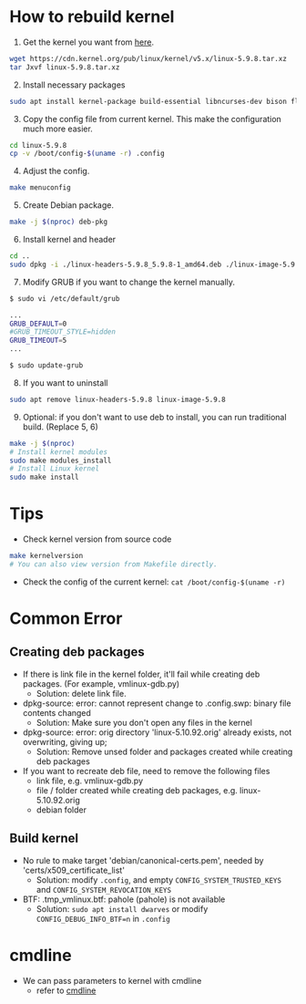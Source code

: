# How to rebuild kernel

1. Get the kernel you want from [here](https://cdn.kernel.org/pub/linux/kernel/).

```bash
wget https://cdn.kernel.org/pub/linux/kernel/v5.x/linux-5.9.8.tar.xz
tar Jxvf linux-5.9.8.tar.xz
```

2. Install necessary packages

```bash
sudo apt install kernel-package build-essential libncurses-dev bison flex libssl-dev libelf-dev dwarves
```

3. Copy the config file from current kernel. This make the configuration much more easier.

```bash
cd linux-5.9.8
cp -v /boot/config-$(uname -r) .config
```

4. Adjust the config.

```bash
make menuconfig
```

5. Create Debian package.

```bash
make -j $(nproc) deb-pkg
```

6. Install kernel and header

```bash
cd ..
sudo dpkg -i ./linux-headers-5.9.8_5.9.8-1_amd64.deb ./linux-image-5.9.8_5.9.8-1_amd64.deb
```

7. Modify GRUB if you want to change the kernel manually.

```bash
$ sudo vi /etc/default/grub

...
GRUB_DEFAULT=0
#GRUB_TIMEOUT_STYLE=hidden
GRUB_TIMEOUT=5
...

$ sudo update-grub
```

8. If you want to uninstall

```bash
sudo apt remove linux-headers-5.9.8 linux-image-5.9.8
```

9. Optional: if you don't want to use deb to install, you can run traditional build. (Replace 5, 6)

```bash
make -j $(nproc)
# Install kernel modules
sudo make modules_install
# Install Linux kernel 
sudo make install
```

# Tips
* Check kernel version from source code

```bash
make kernelversion
# You can also view version from Makefile directly.
```

* Check the config of the current kernel: `cat /boot/config-$(uname -r)`

# Common Error
## Creating deb packages
* If there is link file in the kernel folder, it'll fail while creating deb packages. (For example, vmlinux-gdb.py)
  - Solution: delete link file.
* dpkg-source: error: cannot represent change to .config.swp: binary file contents changed
  - Solution: Make sure you don't open any files in the kernel
* dpkg-source: error: orig directory 'linux-5.10.92.orig' already exists, not overwriting, giving up;
  - Solution: Remove unsed folder and packages created while creating deb packages
* If you want to recreate deb file, need to remove the following files
  - link file, e.g. vmlinux-gdb.py
  - file / folder created while creating deb packages, e.g. linux-5.10.92.orig
  - debian folder

## Build kernel
* No rule to make target 'debian/canonical-certs.pem', needed by 'certs/x509_certificate_list'
  - Solution: modify `.config`, and empty `CONFIG_SYSTEM_TRUSTED_KEYS` and `CONFIG_SYSTEM_REVOCATION_KEYS`
* BTF: .tmp_vmlinux.btf: pahole (pahole) is not available
  - Solution: `sudo apt install dwarves` or modify `CONFIG_DEBUG_INFO_BTF=n` in `.config`

# cmdline

* We can pass parameters to kernel with cmdline
  - refer to [cmdline](https://www.kernel.org/doc/html/latest/admin-guide/kernel-parameters.html)
